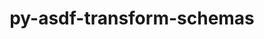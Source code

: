 ---
title: "py-asdf-transform-schemas"
layout: cache
categories: [package, develop-2025-04-27]
meta: {"compilers": ["none"], "num_specs": 1, "num_specs_by_stack": {"hep": 1, "root": 1}, "oss": ["ubuntu22.04"], "platforms": ["linux"], "stacks": ["hep", "root"], "targets": ["x86_64_v3"], "versions": ["0.5.0"]}
spec_details: [{"compiler": "none", "hash": "gsjmaiqwywifbaft3q7iladfryniqxzr", "os": "ubuntu22.04", "platform": "linux", "size": "-", "stacks": ["hep", "root"], "target": "x86_64_v3", "variants": ["build_system=python_pip"], "versions": ["0.5.0"]}]
---
